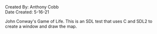 Created By: Anthony Cobb  
Date Created: 5-16-21  

John Conway's Game of Life. This is an SDL test that uses C and SDL2 to
create a window and draw the map.
